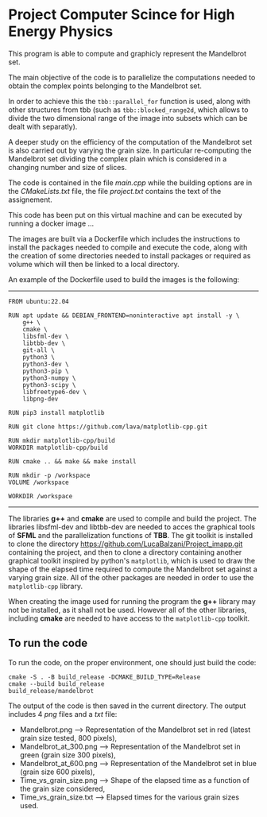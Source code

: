 # Project Computer Scince for High Energy Physics
This program is able to compute and graphicly represent the Mandelbrot set.

The main objective of the code is to parallelize the computations needed to obtain the complex points belonging to the Mandelbrot set.

In order to achieve this the `tbb::parallel_for` function is used, along with other structures from tbb (such as `tbb::blocked_range2d`, which allows to divide the two dimensional range of the image into subsets which can be dealt with separatly).

A deeper study on the efficiency of the computation of the Mandelbrot set is also carried out by varying the grain size.
In particular re-computing the Mandelbrot set dividing the complex plain which is considered in a changing number and size of slices.

The code is contained in the file *main.cpp* while the building options are in the *CMakeLists.txt* file, the file *project.txt* contains the text of the assignement.

This code has been put on this virtual machine and can be executed by running a docker image ...

The images are built via a Dockerfile which includes the instructions to install the packages needed to compile and execute the code, along with the creation of some directories needed to install packages or required as volume which will then be linked to a local directory.

An example of the Dockerfile used to build the images is the following:

---
    FROM ubuntu:22.04

    RUN apt update && DEBIAN_FRONTEND=noninteractive apt install -y \
        g++ \
        cmake \
        libsfml-dev \
        libtbb-dev \
        git-all \
        python3 \
        python3-dev \
        python3-pip \
        python3-numpy \
        python3-scipy \
        libfreetype6-dev \
        libpng-dev

    RUN pip3 install matplotlib

    RUN git clone https://github.com/lava/matplotlib-cpp.git

    RUN mkdir matplotlib-cpp/build
    WORKDIR matplotlib-cpp/build

    RUN cmake .. && make && make install 

    RUN mkdir -p /workspace
    VOLUME /workspace

    WORKDIR /workspace

---

The libraries **g++** and **cmake** are used to compile and build the project.
The libraries libsfml-dev and libtbb-dev are needed to acces the graphical tools of __SFML__ and the parallelization functions of **TBB**.
The git toolkit is installed to clone the directory https://github.com/LucaBalzani/Project_imapp.git containing the project, and then to clone a directory containing another graphical toolkit inspired by python's `matplotlib`, which is used to draw the shape of the elapsed time required to compute the Mandelbrot set against a varying grain size.
All of the other packages are needed in order to use the `matplotlib-cpp` library.

When creating the image used for running the program the **g++** library may not be installed, as it shall not be used. 
However all of the other libraries, including **cmake** are needed to have access to the `matplotlib-cpp` toolkit.

## To run the code
To run the code, on the proper environment, one should just build the code:

    cmake -S . -B build_release -DCMAKE_BUILD_TYPE=Release
    cmake --build build_release
    build_release/mandelbrot

The output of the code is then saved in the current directory.
The output includes 4 _png_ files and a _txt_ file:
- Mandelbrot.png ⟶ Representation of the Mandelbrot set in red (latest grain size tested, 800 pixels),
- Mandelbrot_at_300.png ⟶ Representation of the Mandelbrot set in green (grain size 300 pixels),
- Mandelbrot_at_600.png ⟶ Representation of the Mandelbrot set in blue (grain size 600 pixels),
- Time_vs_grain_size.png ⟶ Shape of the elapsed time as a function of the grain size considered,
- Time_vs_grain_size.txt ⟶ Elapsed times for the various grain sizes used.